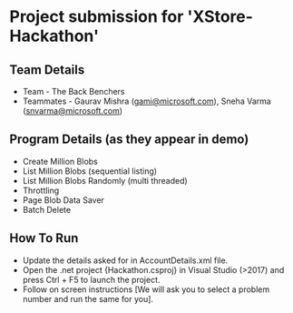 # Project submission for 'XStore-Hackathon'

## Team Details

* Team - The Back Benchers
* Teammates - Gaurav Mishra (gami@microsoft.com), Sneha Varma (snvarma@microsoft.com)


## Program Details (as they appear in demo)

* Create Million Blobs
* List Million Blobs (sequential listing)
* List Million Blobs Randomly (multi threaded)
* Throttling
* Page Blob Data Saver
* Batch Delete

## How To Run

* Update the details asked for in AccountDetails.xml file.
* Open the .net project {Hackathon.csproj} in Visual Studio (>2017) and press Ctrl + F5 to launch the project.
* Follow on screen instructions [We will ask you to select a problem number and run the same for you].